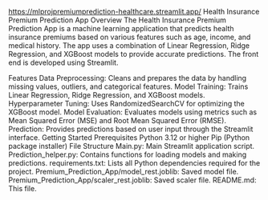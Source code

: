 https://mlprojpremiumprediction-healthcare.streamlit.app/
Health Insurance Premium Prediction App
Overview
The Health Insurance Premium Prediction App is a machine learning application that predicts health insurance premiums based on various features such as age, income, and medical history. The app uses a combination of Linear Regression, Ridge Regression, and XGBoost models to provide accurate predictions. The front end is developed using Streamlit.

Features
Data Preprocessing: Cleans and prepares the data by handling missing values, outliers, and categorical features.
Model Training: Trains Linear Regression, Ridge Regression, and XGBoost models.
Hyperparameter Tuning: Uses RandomizedSearchCV for optimizing the XGBoost model.
Model Evaluation: Evaluates models using metrics such as Mean Squared Error (MSE) and Root Mean Squared Error (RMSE).
Prediction: Provides predictions based on user input through the Streamlit interface.
Getting Started
Prerequisites
Python 3.12 or higher
Pip (Python package installer)
File Structure
Main.py: Main Streamlit application script.
Prediction_helper.py: Contains functions for loading models and making predictions.
requirements.txt: Lists all Python dependencies required for the project.
Premium_Prediction_App/model_rest.joblib: Saved model file.
Premium_Prediction_App/scaler_rest.joblib: Saved scaler file.
README.md: This file.
